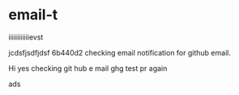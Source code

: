 
# email-t


iiiiiiiiiiiievst


jcdsfjsdfjdsf
6b440d2
checking email notification for github email.

Hi yes
checking git hub e
mail 
ghg
test pr again

ads
